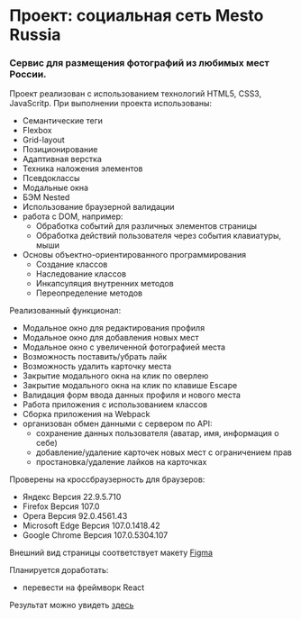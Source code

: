 # Проект: сoциальная сеть Mesto Russia

### Сервис для размещения фотографий из любимых мест России.

Проект реализован с использованием технологий HTML5, CSS3, JavaScritp.
При выполнении проекта использованы:
* Семантические теги
* Flexbox
* Grid-layout
* Позиционирование
* Адаптивная верстка
* Техника наложения элементов
* Псевдоклассы
* Модальные окна
* БЭМ Nested
* Использование браузерной валидации
* работа с DOM, например:
  * Обработка событий для различных элементов страницы
  * Обработка действий пользователя через события клавиатуры, мыши
* Основы объектно-ориентированного программирования
  * Создание классов
  * Наследование классов
  * Инкапсуляция внутренних методов
  * Переопределение методов

Реализованный функционал:
* Модальное окно для редактирования профиля
* Модальное окно для добавления новых мест
* Модальное окно с увеличенной фотографией места
* Возможность поставить/убрать лайк
* Возможность удалить карточку места
* Закрытие модального окна на клик по оверлею
* Закрытие модального окна на клик по клавише Escape
* Валидация форм ввода данных профиля и нового места
* Работа приложения с использованием классов
* Сборка приложения на Webpack
* организован обмен данными с сервером по API:
  * сохранение данных пользователя (аватар, имя, информация о себе)
  * добавление/удаление карточек новых мест с ограничением прав 
  * простановка/удаление лайков на карточках
  

Проверены на кроссбраузерность для браузеров:
* Яндекс Версия 22.9.5.710
* Firefox Версия 107.0
* Opera Версия 92.0.4561.43
* Microsoft Edge Версия 107.0.1418.42
* Google Chrome Версия 107.0.5304.107

Внешний вид страницы соответствует макету [Figma](https://www.figma.com/file/kRVLKwYG3d1HGLvh7JFWRT/JavaScript.-Sprint-6?node-id=0%3A1)

Планируется доработать:
* перевести на фреймворк React


Результат можно увидеть [здесь](https://noida-nataly.github.io/mesto/)

